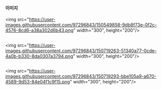 #### 이미지

<img src="https://user-images.githubusercontent.com/97296843/150549858-9db8f73e-0f2c-4576-8cd6-a38a302d6b43.png" width="300", height="200"/>

##
<img src="https://user-images.githubusercontent.com/97296843/150719263-51340a77-0cde-4a0b-b330-8da0307a3794.png" width="300", height="200"/>

##
<img src="https://user-images.githubusercontent.com/97296843/150719293-bbe105a9-a670-4589-9d53-84e04f1c9f15.png" width="300", height="200"/>
  



